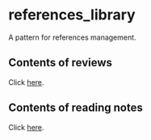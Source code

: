 # references_library
A pattern for references management.

## Contents of reviews
Click [here](/references_library/review/contents.md).

## Contents of reading notes
Click [here](references_library/note/contents.md).
